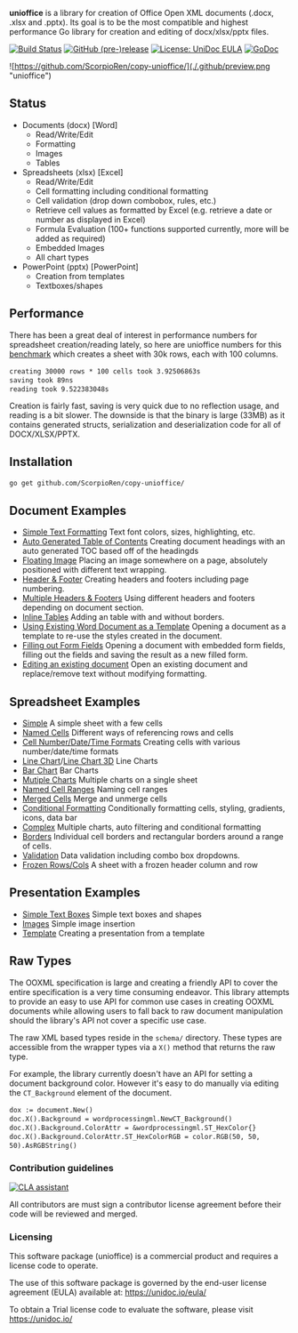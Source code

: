 **unioffice** is a library for creation of Office Open XML documents (.docx, .xlsx
and .pptx).  Its goal is to be the most compatible and highest performance Go
library for creation and editing of docx/xlsx/pptx files.

[![Build Status](https://travis-ci.org/unidoc/unioffice.svg?branch=master)](https://travis-ci.org/unidoc/unioffice)
[![GitHub (pre-)release](https://img.shields.io/github/release/unidoc/unioffice/all.svg)](https://github.com/ScorpioRen/copy-unioffice/releases)
[![License: UniDoc EULA](https://img.shields.io/badge/license-UniDoc%20EULA-blue)](https://unidoc.io/eula/)
[![GoDoc](https://godoc.org/github.com/ScorpioRen/copy-unioffice?status.svg)](https://godoc.org/github.com/ScorpioRen/copy-unioffice)

![https://github.com/ScorpioRen/copy-unioffice/](./.github/preview.png "unioffice")

## Status ##

- Documents (docx) [Word]
	- Read/Write/Edit
	- Formatting
	- Images
	- Tables
- Spreadsheets (xlsx) [Excel]
 	- Read/Write/Edit
 	- Cell formatting including conditional formatting
	- Cell validation (drop down combobox, rules, etc.)
    - Retrieve cell values as formatted by Excel (e.g. retrieve a date or number as displayed in Excel)
 	- Formula Evaluation (100+ functions supported currently, more will be added as required)
 	- Embedded Images
 	- All chart types
- PowerPoint (pptx) [PowerPoint]
	- Creation from templates
	- Textboxes/shapes


## Performance ##

There has been a great deal of interest in performance numbers for spreadsheet
creation/reading lately, so here are unioffice numbers for this
[benchmark](https://github.com/ScorpioRen/copy-unioffice-examples/tree/master/spreadsheet/lots-of-rows)
which creates a sheet with 30k rows, each with 100 columns.

    creating 30000 rows * 100 cells took 3.92506863s
    saving took 89ns
    reading took 9.522383048s

Creation is fairly fast, saving is very quick due to no reflection usage, and
reading is a bit slower. The downside is that the binary is large (33MB) as it
contains generated structs, serialization and deserialization code for all of
DOCX/XLSX/PPTX.

## Installation ##
    
    go get github.com/ScorpioRen/copy-unioffice/

## Document Examples ##

- [Simple Text Formatting](https://github.com/ScorpioRen/copy-unioffice-examples/tree/master/document/simple) Text font colors, sizes, highlighting, etc.
- [Auto Generated Table of Contents](https://github.com/ScorpioRen/copy-unioffice-examples/tree/master/document/toc) Creating document headings with an auto generated TOC based off of the headingds
- [Floating Image](https://github.com/ScorpioRen/copy-unioffice-examples/tree/master/document/image) Placing an image somewhere on a page, absolutely positioned with different text wrapping.
- [Header & Footer](https://github.com/ScorpioRen/copy-unioffice-examples/tree/master/document/header-footer) Creating headers and footers including page numbering.
- [Multiple Headers & Footers](https://github.com/ScorpioRen/copy-unioffice-examples/tree/master/document/header-footer-multiple) Using different headers and footers depending on document section.
- [Inline Tables](https://github.com/ScorpioRen/copy-unioffice-examples/tree/master/document/tables) Adding an table with and without borders.
- [Using Existing Word Document as a Template](https://github.com/ScorpioRen/copy-unioffice-examples/tree/master/document/use-template) Opening a document as a template to re-use the styles created in the document.
- [Filling out Form Fields](https://github.com/ScorpioRen/copy-unioffice-examples/tree/master/document/fill-out-form) Opening a document with embedded form fields, filling out the fields and saving the result as  a new filled form.
- [Editing an existing document](https://github.com/ScorpioRen/copy-unioffice-examples/tree/master/document/edit-document) Open an existing document and replace/remove text without modifying formatting.

## Spreadsheet Examples ##
- [Simple](https://github.com/ScorpioRen/copy-unioffice-examples/tree/master/spreadsheet/simple) A simple sheet with a few cells
- [Named Cells](https://github.com/ScorpioRen/copy-unioffice-examples/tree/master/spreadsheet/named-cells) Different ways of referencing rows and cells
- [Cell Number/Date/Time Formats](https://github.com/ScorpioRen/copy-unioffice-examples/tree/master/spreadsheet/number-date-time-formats) Creating cells with various number/date/time formats
- [Line Chart](https://github.com/ScorpioRen/copy-unioffice-examples/tree/master/spreadsheet/line-chart)/[Line Chart 3D](https://github.com/ScorpioRen/copy-unioffice-examples/tree/master/spreadsheet/line-chart-3d) Line Charts
- [Bar Chart](https://github.com/ScorpioRen/copy-unioffice-examples/tree/master/spreadsheet/bar-chart) Bar Charts
- [Mutiple Charts](https://github.com/ScorpioRen/copy-unioffice-examples/tree/master/spreadsheet/multiple-charts) Multiple charts on a single sheet
- [Named Cell Ranges](https://github.com/ScorpioRen/copy-unioffice-examples/tree/master/spreadsheet/named-ranges) Naming cell ranges
- [Merged Cells](https://github.com/ScorpioRen/copy-unioffice-examples/tree/master/spreadsheet/merged) Merge and unmerge cells
- [Conditional Formatting](https://github.com/ScorpioRen/copy-unioffice-examples/tree/master/spreadsheet/conditional-formatting) Conditionally formatting cells, styling, gradients, icons, data bar
- [Complex](https://github.com/ScorpioRen/copy-unioffice-examples/tree/master/spreadsheet/complex) Multiple charts, auto filtering and conditional formatting
- [Borders](https://github.com/ScorpioRen/copy-unioffice-examples/tree/master/spreadsheet/borders) Individual cell borders and rectangular borders around a range of cells.
- [Validation](https://github.com/ScorpioRen/copy-unioffice-examples/tree/master/spreadsheet/validation) Data validation including combo box dropdowns.
- [Frozen Rows/Cols](https://github.com/ScorpioRen/copy-unioffice-examples/tree/master/spreadsheet/freeze-rows-cols) A sheet with a frozen header column and row

## Presentation Examples ##

- [Simple Text Boxes](https://github.com/ScorpioRen/copy-unioffice-examples/tree/master/presentation/simple) Simple text boxes and shapes
- [Images](https://github.com/ScorpioRen/copy-unioffice-examples/tree/master/presentation/image) Simple image insertion
- [Template](https://github.com/ScorpioRen/copy-unioffice-examples/tree/master/presentation/use-template/simple) Creating a presentation from a template

## Raw Types ##

The OOXML specification is large and creating a friendly API to cover the entire
specification is a very time consuming endeavor.  This library attempts to
provide an easy to use API for common use cases in creating OOXML documents
while allowing users to fall back to raw document manipulation should the
library's API not cover a specific use case.

The raw XML based types reside in the ```schema/``` directory. These types are
accessible from the wrapper types via a ```X()``` method that returns the raw
type. 

For example, the library currently doesn't have an API for setting a document
background color. However it's easy to do manually via editing the
```CT_Background``` element of the document.

    dox := document.New()
    doc.X().Background = wordprocessingml.NewCT_Background()
	doc.X().Background.ColorAttr = &wordprocessingml.ST_HexColor{}
	doc.X().Background.ColorAttr.ST_HexColorRGB = color.RGB(50, 50, 50).AsRGBString()

### Contribution guidelines ###

[![CLA assistant](https://cla-assistant.io/readme/badge/unidoc/unioffice)](https://cla-assistant.io/unidoc/unioffice)

All contributors are must sign a contributor license agreement before their code
will be reviewed and merged.


### Licensing ###

This software package (unioffice) is a commercial product and requires a license
code to operate.

The use of this software package is governed by the end-user license agreement 
(EULA) available at: https://unidoc.io/eula/

To obtain a Trial license code to evaluate the software, please visit
https://unidoc.io/


